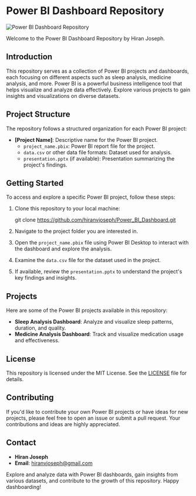 # Power BI Dashboard Repository

![Power BI Dashboard Repository](![image](https://github.com/hiranvjoseph/Power_BI_Dashboard/assets/32574833/383eb759-cb1b-4e1b-a31d-546b1b742d97))

Welcome to the Power BI Dashboard Repository by Hiran Joseph.

## Introduction
This repository serves as a collection of Power BI projects and dashboards, each focusing on different aspects such as sleep analysis, medicine analysis, and more. Power BI is a powerful business intelligence tool that helps visualize and analyze data effectively. Explore various projects to gain insights and visualizations on diverse datasets.

## Project Structure
The repository follows a structured organization for each Power BI project:

- **[Project Name]**: Descriptive name for the Power BI project.
  - `project_name.pbix`: Power BI report file for the project.
  - `data.csv` or other data file formats: Dataset used for analysis.
  - `presentation.pptx` (if available): Presentation summarizing the project's findings.

## Getting Started
To access and explore a specific Power BI project, follow these steps:

1. Clone this repository to your local machine:


   git clone https://github.com/hiranvjoseph/Power_BI_Dashboard.git

2. Navigate to the project folder you are interested in.

3. Open the `project_name.pbix` file using Power BI Desktop to interact with the dashboard and explore the analysis.

4. Examine the `data.csv` file for the dataset used in the project.

5. If available, review the `presentation.pptx` to understand the project's key findings and insights.

## Projects
Here are some of the Power BI projects available in this repository:

- **Sleep Analysis Dashboard**: Analyze and visualize sleep patterns, duration, and quality.
- **Medicine Analysis Dashboard**: Track and visualize medication usage and effectiveness.

## License
This repository is licensed under the MIT License. See the [LICENSE](LICENSE) file for details.

## Contributing
If you'd like to contribute your own Power BI projects or have ideas for new projects, please feel free to open an issue or submit a pull request. Your contributions and ideas are highly appreciated.

## Contact
- **Hiran Joseph**
- **Email**: [hiranvjoseph@gmail.com](mailto:hiranvjoseph@gmail.com)

Explore and analyze data with Power BI dashboards, gain insights from various datasets, and contribute to the growth of this repository. Happy dashboarding!
